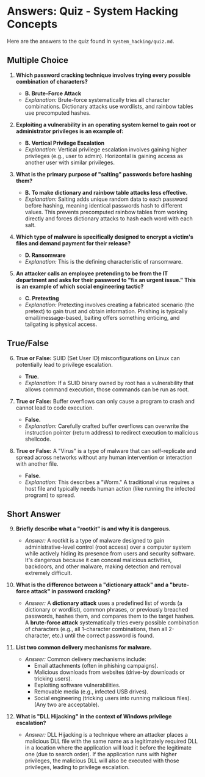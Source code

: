 # Answers: Quiz - System Hacking Concepts

Here are the answers to the quiz found in `system_hacking/quiz.md`.

## Multiple Choice

1.  **Which password cracking technique involves trying every possible combination of characters?**
    *   **B. Brute-Force Attack**
    *   *Explanation:* Brute-force systematically tries all character combinations. Dictionary attacks use wordlists, and rainbow tables use precomputed hashes.

2.  **Exploiting a vulnerability in an operating system kernel to gain root or administrator privileges is an example of:**
    *   **B. Vertical Privilege Escalation**
    *   *Explanation:* Vertical privilege escalation involves gaining higher privileges (e.g., user to admin). Horizontal is gaining access as another user with similar privileges.

3.  **What is the primary purpose of "salting" passwords before hashing them?**
    *   **B. To make dictionary and rainbow table attacks less effective.**
    *   *Explanation:* Salting adds unique random data to each password before hashing, meaning identical passwords hash to different values. This prevents precomputed rainbow tables from working directly and forces dictionary attacks to hash each word with each salt.

4.  **Which type of malware is specifically designed to encrypt a victim's files and demand payment for their release?**
    *   **D. Ransomware**
    *   *Explanation:* This is the defining characteristic of ransomware.

5.  **An attacker calls an employee pretending to be from the IT department and asks for their password to "fix an urgent issue." This is an example of which social engineering tactic?**
    *   **C. Pretexting**
    *   *Explanation:* Pretexting involves creating a fabricated scenario (the pretext) to gain trust and obtain information. Phishing is typically email/message-based, baiting offers something enticing, and tailgating is physical access.

## True/False

6.  **True or False:** SUID (Set User ID) misconfigurations on Linux can potentially lead to privilege escalation.
    *   **True.**
    *   *Explanation:* If a SUID binary owned by root has a vulnerability that allows command execution, those commands can be run as root.

7.  **True or False:** Buffer overflows can only cause a program to crash and cannot lead to code execution.
    *   **False.**
    *   *Explanation:* Carefully crafted buffer overflows can overwrite the instruction pointer (return address) to redirect execution to malicious shellcode.

8.  **True or False:** A "Virus" is a type of malware that can self-replicate and spread across networks without any human intervention or interaction with another file.
    *   **False.**
    *   *Explanation:* This describes a "Worm." A traditional virus requires a host file and typically needs human action (like running the infected program) to spread.

## Short Answer

9.  **Briefly describe what a "rootkit" is and why it is dangerous.**
    *   *Answer:* A rootkit is a type of malware designed to gain administrative-level control (root access) over a computer system while actively hiding its presence from users and security software. It's dangerous because it can conceal malicious activities, backdoors, and other malware, making detection and removal extremely difficult.

10. **What is the difference between a "dictionary attack" and a "brute-force attack" in password cracking?**
    *   *Answer:* A **dictionary attack** uses a predefined list of words (a dictionary or wordlist), common phrases, or previously breached passwords, hashes them, and compares them to the target hashes. A **brute-force attack** systematically tries every possible combination of characters (e.g., all 1-character combinations, then all 2-character, etc.) until the correct password is found.

11. **List two common delivery mechanisms for malware.**
    *   *Answer:* Common delivery mechanisms include:
        *   Email attachments (often in phishing campaigns).
        *   Malicious downloads from websites (drive-by downloads or tricking users).
        *   Exploiting software vulnerabilities.
        *   Removable media (e.g., infected USB drives).
        *   Social engineering (tricking users into running malicious files).
        (Any two are acceptable).

12. **What is "DLL Hijacking" in the context of Windows privilege escalation?**
    *   *Answer:* DLL Hijacking is a technique where an attacker places a malicious DLL file with the same name as a legitimately required DLL in a location where the application will load it before the legitimate one (due to search order). If the application runs with higher privileges, the malicious DLL will also be executed with those privileges, leading to privilege escalation.
